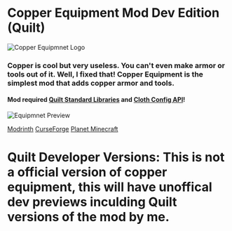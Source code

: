 # Copper Equipment Mod Dev Edition (Quilt)
![Copper Equipmnet Logo](https://i.imgur.com/pe7LqYx.png)

### Copper is cool but very useless. You can't even make armor or tools out of it. Well, I fixed that! Copper Equipment is the simplest mod that adds copper armor and tools.

#### Mod required [Quilt Standard Libraries](https://modrinth.com/mod/qsl/versions) and [Cloth Config API](https://modrinth.com/mod/cloth-config/versions)!

![Equipmnet Preview](https://i.imgur.com/BXMFO1O.png)

[Modrinth](https://modrinth.com/mod/copper-equipment) [CurseForge](https://www.curseforge.com/minecraft/mc-mods/copper-equipment-fabric) [Planet Minecraft](https://www.planetminecraft.com/mod/copper-equipment/)

# Quilt Developer Versions: This is not a official version of copper equipment, this will have unoffical dev previews inculding Quilt versions of the mod by me.
